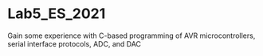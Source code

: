 # Lab5_ES_2021
Gain some experience with C-based programming of AVR microcontrollers, serial interface protocols, ADC, and DAC

